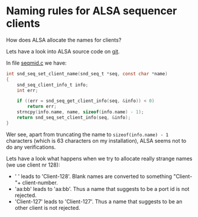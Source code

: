 # Naming rules for ALSA sequencer clients
How does ALSA allocate the names for clients?

Lets have a look into ALSA source code on
[git](https://github.com/alsa-project/alsa-lib).

In file 
[seqmid.c](https://github.com/alsa-project/alsa-lib/blob/3ec6dce5198f100fa8dd2abfc1258fa4138ceb1a/src/seq/seqmid.c)
we have:
```c
int snd_seq_set_client_name(snd_seq_t *seq, const char *name)
{
	snd_seq_client_info_t info;
	int err;

	if ((err = snd_seq_get_client_info(seq, &info)) < 0)
		return err;
	strncpy(info.name, name, sizeof(info.name) - 1);
	return snd_seq_set_client_info(seq, &info);
}
```
Wer see, apart from truncating the name to `sizeof(info.name) - 1` characters 
(which is 63 characters on my installation), ALSA seems not to do any verifications.  

Lets have a look what happens when we try to allocate really strange names (we use client nr 128):

- ' ' leads to 'Client-128'. Blank names are converted to something "Client-"+ client-number.
- 'aa:bb' leads to 'aa:bb'. Thus a name that suggests to be a port id is not rejected.
- 'Client-127' leads to 'Client-127'. Thus a name that suggests to be an other client is not rejected.